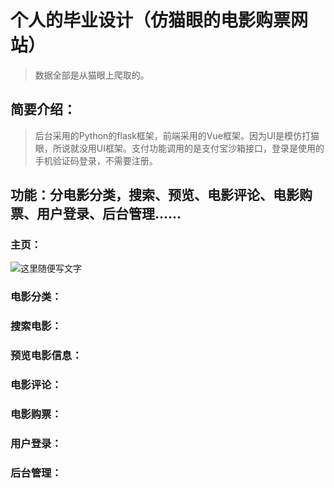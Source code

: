 # 个人的毕业设计（仿猫眼的电影购票网站）
>  数据全部是从猫眼上爬取的。

## 简要介绍：
>  后台采用的Python的flask框架，前端采用的Vue框架。因为UI是模仿打猫眼，所说就没用UI框架。支付功能调用的是支付宝沙箱接口，登录是使用的手机验证码登录，不需要注册。

## 功能：分电影分类，搜索、预览、电影评论、电影购票、用户登录、后台管理......

### 主页：
![这里随便写文字](https://github.com/potatopeople/movie/tree/master/movie/static/images/主页.png)
### 电影分类：

### 搜索电影：

### 预览电影信息：

### 电影评论：

### 电影购票：

### 用户登录：

### 后台管理：

